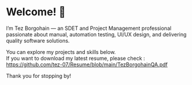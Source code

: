 # Welcome! 👋

I’m Tez Borgohain — an SDET and Project Management professional passionate about manual, automation testing, UI/UX design, and delivering quality software solutions.

You can explore my projects and skills below.  
If you want to download my latest resume, please check : https://github.com/tez-07/Resume/blob/main/TezBorgohainQA.pdf

Thank you for stopping by!
